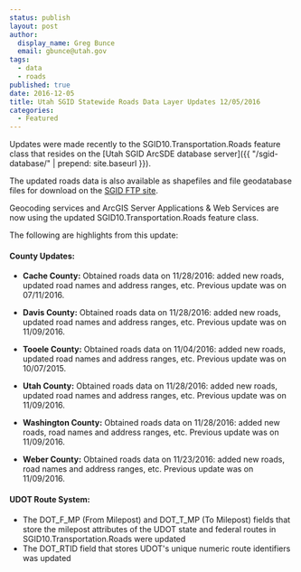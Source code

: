 ```yaml
---
status: publish
layout: post
author:
  display_name: Greg Bunce
  email: gbunce@utah.gov
tags:
  - data
  - roads
published: true
date: 2016-12-05
title: Utah SGID Statewide Roads Data Layer Updates 12/05/2016
categories:
  - Featured
---
```


Updates were made recently to the SGID10.Transportation.Roads feature class that resides on the [Utah SGID ArcSDE database server]({{ "/sgid-database/" | prepend: site.baseurl }}).

The updated roads data is also available as shapefiles and file geodatabase files for download on the [SGID FTP site](ftp://ftp.agrc.utah.gov/UtahSGID_Vector/UTM12_NAD83/TRANSPORTATION/PackagedData/_Statewide/UtahRoadAndHighwaySystem/).

Geocoding services and ArcGIS Server Applications & Web Services are now using the updated SGID10.Transportation.Roads feature class.

The following are highlights from this update:

#### County Updates:

- **Cache County:** Obtained roads data on 11/28/2016: added new roads, updated road names and address ranges, etc. Previous update was on 07/11/2016.

- **Davis County:** Obtained roads data on 11/28/2016: added new roads, updated road names and address ranges, etc. Previous update was on 11/09/2016.

- **Tooele County:** Obtained roads data on 11/04/2016: added new roads, updated road names and address ranges, etc. Previous update was on 10/07/2015.

- **Utah County:** Obtained roads data on 11/28/2016: added new roads, updated road names and address ranges, etc. Previous update was on 11/09/2016.

- **Washington County:** Obtained roads data on 11/28/2016: added new roads, road names and address ranges, etc. Previous update was on 11/09/2016.

- **Weber County:** Obtained roads data on 11/23/2016: added new roads, road names and address ranges, etc. Previous update was on 11/09/2016.

#### UDOT Route System:

- The DOT_F_MP (From Milepost) and DOT_T_MP (To Milepost) fields that store the milepost attributes of the UDOT state and federal routes in SGID10.Transportation.Roads were updated
- The DOT_RTID field that stores UDOT's unique numeric route identifiers was updated
